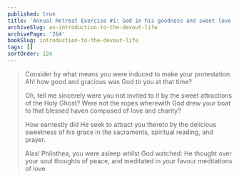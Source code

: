```yaml
---
published: true
title: 'Annual Retreat Exercise #1: God in his goodness and sweet love called us to repentance'
archiveSlug: an-introduction-to-the-devout-life
archivePage: '264'
bookSlug: introduction-to-the-devout-life
tags: []
sortOrder: 124
---
```


> Consider by what means you were induced to make your protestation. Ah! how good and gracious was God to you at that time?
>
> Oh, tell me sincerely were you not invited to it by the sweet attractions of the Holy Ghost? Were not the ropes wherewith God drew your boat to that blessed haven composed of love and charity?
>
> How earnestly did He seek to attract you thereto by the delicious sweetness of his grace in the sacraments, spiritual reading, and prayer.
>
> Alas! Philothea, you were asleep whilst God watched: He thought over your soul thoughts of peace, and meditated in your favour meditations of love.
